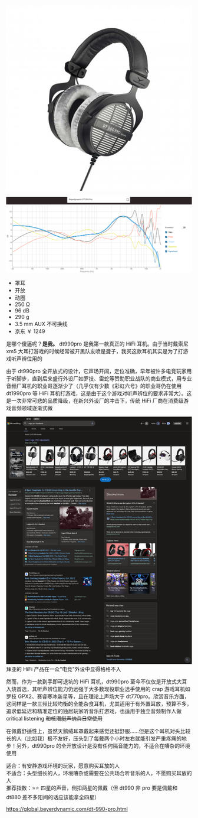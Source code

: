 ![img](../../../assets/dt990pro.webp)

![freq](../../../assets/dt990pro%20freq.png)

- 罩耳
- 开放
- 动圈
- 250 Ω
- 96 dB
- 290 g
- 3.5 mm AUX 不可换线
- 京东 ￥ 1249

是哪个傻逼呢？**是我。** dt990pro 是我第一款真正的 HiFi 耳机。由于当时戴索尼 xm5 大耳打游戏的时候经常被开黑队友喷是聋子，我买这款耳机其实是为了打游戏听声辨位用的

由于 dt990pro 全开放式的设计，它声场开阔，定位准确，早年被许多电竞玩家用于听脚步，直到后来盛行外设厂如罗技、雷蛇等赞助职业战队的商业模式，用专业音频厂耳机的职业哥逐渐少了（几乎仅有少数《彩虹六号》的职业哥仍在使用 dt1990pro 等 HiFi 耳机打游戏，这是由于这个游戏对听声辨位的要求非常大）。这是一次非常可悲的品质降级，在新兴外设厂的冲击下，传统 HiFi 厂商在消费级游戏音频领域逐渐式微

![gaming headsets](../../../assets/gaming%20headsets.png)  
拜亚的 HiFi 产品在一众“电竞”外设中显得格格不入

然而，作为一款到手即可退坑的 HiFi 耳机，dt990pro 至今不仅仅是开放式大耳入烧首选，其听声辨位能力仍远强于大多数现役职业选手使用的 crap 游戏耳机如罗技 GPX2、赛睿寒冰新星等，且在理论上声场大于 dt770pro。欣赏音乐方面，这同样是一款三频比较均衡的全能杂食耳机，尤其适用于有外置耳放，预算不多，追求低延迟和精准定位的独居玩家听音乐打游戏，也适用于独立音频制作人做 critical listening ~~和核潜艇声纳兵日常使用~~

在佩戴舒适性上，虽然天鹅绒耳罩戴起来感觉还挺舒服……但是这个耳机对头比较长的人（比如我）极不友好，压头到了每戴两个小时左右就能引发严重疼痛的地步！另外，dt990pro 的全开放设计是没有任何隔音能力的，不适合在嘈杂的环境使用

适合：有安静游戏环境的玩家，愿意购买耳放的人  
不适合：头型细长的人，环境嘈杂或需要在公共场合听音乐的人，不愿购买耳放的人  
推荐指数：⭐⭐ 四星的声音，倒扣两星的佩戴（但 dt990 非 pro 要是佩戴和 dt880 差不多阳间的话应该能拿全四星）

https://global.beyerdynamic.com/dt-990-pro.html
